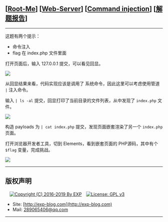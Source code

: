 ## [[Root-Me](https://www.root-me.org/)] [[Web-Server](https://www.root-me.org/en/Challenges/Web-Server/)] [[Command injection](https://www.root-me.org/en/Challenges/Web-Server/Command-injection)] [[解题报告](http://exp-blog.com/2019/01/13/pid-2946/)]

------

这题有两个提示：

- 命令注入
- flag 在 index.php 文件里面

打开页面后，输入 127.0.0.1 提交，可以看见回显。

![](http://exp-blog.com/wp-content/uploads/2018/12/3e7979125646a744cc779bcbb00ffd97.png)

从回显结果来看，代码实现应该是调用了 系统命令，因此这里可以考虑使用管道 `|` 注入命令。

输入 `| ls -al` 提交，回显打印了当前目录的文件列表，从中发现了 `index.php` 文件。

![](http://exp-blog.com/wp-content/uploads/2018/12/bd2d6cef9a20a0939602e6a57f873f9a.png)

构造 payloads 为  `| cat index.php` 提交，发现页面嵌套渲染了另一个 `index.php` 页面。

打开浏览器开发者工具，切到 Elements，看到嵌套页面的 PHP源码，其中有个 `$flag` 变量，完成挑战。

![](http://exp-blog.com/wp-content/uploads/2018/12/01ad307c1238ac7b067d934e2b0d1c2b.png)

------

## 版权声明

　[![Copyright (C) 2016-2019 By EXP](https://img.shields.io/badge/Copyright%20(C)-2016~2019%20By%20EXP-blue.svg)](http://exp-blog.com)　[![License: GPL v3](https://img.shields.io/badge/License-GPL%20v3-blue.svg)](https://www.gnu.org/licenses/gpl-3.0)
  

- Site: [http://exp-blog.com](http://exp-blog.com) 
- Mail: <a href="mailto:289065406@qq.com?subject=[EXP's Github]%20Your%20Question%20（请写下您的疑问）&amp;body=What%20can%20I%20help%20you?%20（需要我提供什么帮助吗？）">289065406@qq.com</a>


------
